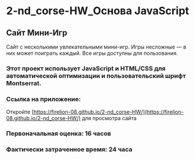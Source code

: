 # 2-nd_corse-HW_Основа JavaScript

## Сайт Мини-Игр
Сайт с несколькими увлекательными мини-игр.
Игры несложные — в них может поиграть каждый.
Все игры доступны для пользования.

### Этот проект использует JavaScript и HTML/CSS для автоматической оптимизации и пользовательский шрифт Montserrat.

### Ссылка на приложение:
Откройте [https://firelion-08.github.io/2-nd_corse-HW/](https://firelion-08.github.io/2-nd_corse-HW/) для просмотра сайта

### Первоначальная оценка: 16 часов

### Фактически затраченное время: 24 часа
